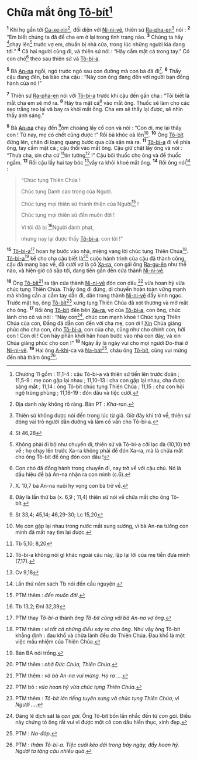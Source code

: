 # Chữa mắt ông [Tô-bít]()[^1-544c5fd8-e1e7-4173-b07b-2058c940e796]
<sup><b>1</b></sup> Khi họ gần tới [Ca-xe-rin]()[^2-544c5fd8-e1e7-4173-b07b-2058c940e796], đối diện với [Ni-ni-vê](), thiên sứ [Ra-pha-en]()[^3-544c5fd8-e1e7-4173-b07b-2058c940e796] nói : <sup><b>2</b></sup> “Em biết chúng ta đã để cha em ở lại trong tình trạng nào. <sup><b>3</b></sup> Chúng ta hãy [^1@-544c5fd8-e1e7-4173-b07b-2058c940e796]chạy lên[^4-544c5fd8-e1e7-4173-b07b-2058c940e796] trước vợ em, chuẩn bị nhà cửa, trong lúc những người kia đang tới.” <sup><b>4</b></sup> Cả hai người cùng đi, và thiên sứ nói : “Hãy cầm mật cá trong tay.” Có con chó[^5-544c5fd8-e1e7-4173-b07b-2058c940e796] theo sau thiên sứ và [Tô-bi-a]().

<sup><b>5</b></sup> Bà [An-na]() ngồi, ngó trước ngó sau con đường mà con bà đã đi[^6-544c5fd8-e1e7-4173-b07b-2058c940e796]. <sup><b>6</b></sup> Thấy cậu đang đến, bà bảo cha cậu : “Này con ông đang đến với người bạn đồng hành của nó !”

<sup><b>7</b></sup> Thiên sứ [Ra-pha-en]() nói với [Tô-bi-a]() trước khi cậu đến gần cha : “Tôi biết là mắt cha em sẽ mở ra. <sup><b>8</b></sup> Hãy tra mật cá[^7-544c5fd8-e1e7-4173-b07b-2058c940e796] vào mắt ông. Thuốc sẽ làm cho các sẹo trắng teo lại và bay ra khỏi mắt ông. Cha em sẽ thấy lại được, sẽ nhìn thấy ánh sáng.”

<sup><b>9</b></sup> Bà [An-na]() chạy đến [^2@-544c5fd8-e1e7-4173-b07b-2058c940e796]ôm choàng lấy cổ con và nói : “Con ơi, mẹ lại thấy con ! Từ nay, mẹ có chết cũng được !” Rồi bà khóc oà lên[^8-544c5fd8-e1e7-4173-b07b-2058c940e796]. <sup><b>10</b></sup> Ông [Tô-bít]() đứng lên, chân đi loạng quạng bước qua cửa sân mà ra. <sup><b>11</b></sup> [Tô-bi-a]() đi về phía ông, tay cầm mật cá ; cậu thổi vào mắt ông. Cậu giữ chặt lấy ông và nói : “Thưa cha, xin cha cứ [^3@-544c5fd8-e1e7-4173-b07b-2058c940e796]tin tưởng[^9-544c5fd8-e1e7-4173-b07b-2058c940e796] !” Cậu bôi thuốc cho ông và để thuốc ngấm. <sup><b>12</b></sup> Rồi cậu lấy hai tay bóc [^4@-544c5fd8-e1e7-4173-b07b-2058c940e796]vẩy ra khỏi khoé mắt ông. <sup><b>14</b></sup> Rồi ông nói[^13-544c5fd8-e1e7-4173-b07b-2058c940e796] :

> “Chúc tụng Thiên Chúa !
>
> Chúc tụng Danh cao trọng của Người.
>
> Chúc tụng mọi thiên sứ thánh thiện của Người[^14-544c5fd8-e1e7-4173-b07b-2058c940e796] !
>
> Chúc tụng mọi thiên sứ đến muôn đời !
>
> Vì tôi đã bị [^5@-544c5fd8-e1e7-4173-b07b-2058c940e796]Người đánh phạt,
>
> nhưng nay lại được thấy [Tô-bi-a](), con tôi !”

<sup><b>15</b></sup> [Tô-bi-a]()[^16-544c5fd8-e1e7-4173-b07b-2058c940e796] hoan hỷ bước vào nhà, miệng vang lời chúc tụng Thiên Chúa[^17-544c5fd8-e1e7-4173-b07b-2058c940e796]. [Tô-bi-a]()[^18-544c5fd8-e1e7-4173-b07b-2058c940e796] kể cho cha cậu biết là[^19-544c5fd8-e1e7-4173-b07b-2058c940e796] cuộc hành trình của cậu đã thành công, cậu đã mang bạc về, đã cưới vợ là cô [Xa-ra](), con gái ông [Ra-gu-ên]() như thế nào, và hiện giờ cô sắp tới, đang tiến gần đến cửa thành [Ni-ni-vê]().

<sup><b>16</b></sup> Ông [Tô-bít]()[^20-544c5fd8-e1e7-4173-b07b-2058c940e796] ra tận cửa thành [Ni-ni-vê]() đón con dâu,[^21-544c5fd8-e1e7-4173-b07b-2058c940e796] vừa hoan hỷ vừa chúc tụng Thiên Chúa. Thấy ông đi đứng, di chuyển hoàn toàn vững mạnh mà không cần ai cầm tay dẫn đi, dân trong thành [Ni-ni-vê]() đầy kinh ngạc. Trước mặt họ, ông [Tô-bít]()[^22-544c5fd8-e1e7-4173-b07b-2058c940e796] xưng tụng Thiên Chúa đã xót thương và mở mắt cho ông. <sup><b>17</b></sup> Rồi ông [Tô-bít]() đến bên [Xa-ra](), vợ của [Tô-bi-a](), con ông, chúc lành cho cô và nói : “Này con[^23-544c5fd8-e1e7-4173-b07b-2058c940e796], chúc con mạnh khoẻ ! Chúc tụng Thiên Chúa của con, Đấng đã dẫn con đến với cha mẹ, con ơi ! [Xin]() Chúa giáng phúc cho cha con, cho [Tô-bi-a](), con của cha, cũng như cho chính con, hỡi con ! Con ơi ! Con hãy phấn khởi hân hoan bước vào nhà con đây, và xin Chúa giáng phúc cho con !” <sup><b>18</b></sup> Ngày ấy là ngày vui cho mọi người Do-thái ở [Ni-ni-vê](). <sup><b>19</b></sup> Hai ông [A-khi]()-ca và [Na-bát]()[^24-544c5fd8-e1e7-4173-b07b-2058c940e796], cháu ông [Tô-bít](), cũng vui mừng đến nhà thăm ông[^25-544c5fd8-e1e7-4173-b07b-2058c940e796].

[^1-544c5fd8-e1e7-4173-b07b-2058c940e796]: Chương 11 gồm : 11,1-4 : cậu Tô-bi-a và thiên sứ tiến lên trước đoàn ; 11,5-9 : mẹ con gặp lại nhau ; 11,10-13 : cha con gặp lại nhau, cha được sáng mắt ; 11,14 : ông Tô-bít chúc tụng Thiên Chúa ; 11,15 : cha con hội ngộ trùng phùng ; 11,16-19 : đón dâu và tiệc cưới.
[^2-544c5fd8-e1e7-4173-b07b-2058c940e796]: Địa danh này không rõ ràng. Bản PT : *Kha-ran*.
[^3-544c5fd8-e1e7-4173-b07b-2058c940e796]: Thiên sứ không được nói đến trong lúc từ giã. Giờ đây khi trở về, thiên sứ đóng vai trò người dẫn đường và làm cố vấn cho Tô-bi-a.
[^4-544c5fd8-e1e7-4173-b07b-2058c940e796]: Không phải đi bộ như chuyến đi, thiên sứ và Tô-bi-a cỡi lạc đà (10,10) trở về ; họ chạy lên trước Xa-ra không phải để đón Xa-ra, mà là chữa mắt cho ông Tô-bít để ông đón con dâu !
[^5-544c5fd8-e1e7-4173-b07b-2058c940e796]: Con chó đã đồng hành trong chuyến đi, nay trở về với cậu chủ. Nó là dấu hiệu để bà An-na nhận ra con mình (c.6).
[^6-544c5fd8-e1e7-4173-b07b-2058c940e796]: X. 10,7 bà An-na nuôi hy vọng con bà trở về.
[^7-544c5fd8-e1e7-4173-b07b-2058c940e796]: Đây là lần thứ ba (x. 6,9 ; 11,4) thiên sứ nói về chữa mắt cho ông Tô-bít.
[^8-544c5fd8-e1e7-4173-b07b-2058c940e796]: Mẹ con gặp lại nhau trong nước mắt sung sướng, vì bà An-na tưởng con mình đã mất nay tìm lại được.
[^9-544c5fd8-e1e7-4173-b07b-2058c940e796]: Tô-bi-a không nói gì khác ngoài câu này, lặp lại lời của mẹ tiễn đưa mình (7,17).
[^13-544c5fd8-e1e7-4173-b07b-2058c940e796]: Lần thứ năm sách Tb nói đến cầu nguyện.
[^14-544c5fd8-e1e7-4173-b07b-2058c940e796]: PTM thêm : *đến muôn đời*.
[^16-544c5fd8-e1e7-4173-b07b-2058c940e796]: PTM thay *Tô-bi-a* thành *ông Tô-bít cùng với bà An-na vợ ông*.
[^17-544c5fd8-e1e7-4173-b07b-2058c940e796]: PTM thêm : *vì tất cả những điều xảy ra cho ông*. Như vậy ông Tô-bít khẳng định : đau khổ và chữa lành đều do Thiên Chúa. Đau khổ là một việc mầu nhiệm của Thiên Chúa.
[^18-544c5fd8-e1e7-4173-b07b-2058c940e796]: Bản BA nói trống.
[^19-544c5fd8-e1e7-4173-b07b-2058c940e796]: PTM thêm : *nhờ Đức Chúa, Thiên Chúa*.
[^20-544c5fd8-e1e7-4173-b07b-2058c940e796]: PTM thêm : *và bà An-na vui mừng. Họ ra ....*
[^21-544c5fd8-e1e7-4173-b07b-2058c940e796]: PTM bỏ : *vừa hoan hỷ vừa chúc tụng Thiên Chúa*.
[^22-544c5fd8-e1e7-4173-b07b-2058c940e796]: PTM thêm : *Tô-bít lớn tiếng tuyên xưng và chúc tụng Thiên Chúa, vì Người ...*.
[^23-544c5fd8-e1e7-4173-b07b-2058c940e796]: Đáng lẽ dịch sát là *con gái*. Ông Tô-bít bốn lần nhắc đến từ *con gái*. Điều này chứng tỏ ông rất vui vì được một cô con dâu hiền thục, xinh đẹp.
[^24-544c5fd8-e1e7-4173-b07b-2058c940e796]: PTM : *Na-đáp*.
[^25-544c5fd8-e1e7-4173-b07b-2058c940e796]: PTM : *thăm Tô-bi-a. Tiệc cưới kéo dài trong bảy ngày, đầy hoan hỷ. Người ta tặng cậu nhiều quà*.
[^1@-544c5fd8-e1e7-4173-b07b-2058c940e796]: St 46,28
[^2@-544c5fd8-e1e7-4173-b07b-2058c940e796]: St 33,4; 45,14; 46,29-30; Lc 15,20
[^3@-544c5fd8-e1e7-4173-b07b-2058c940e796]: Tb 5,10; 8,20
[^4@-544c5fd8-e1e7-4173-b07b-2058c940e796]: Cv 9,18
[^5@-544c5fd8-e1e7-4173-b07b-2058c940e796]: Tb 13,2; Đnl 32,39